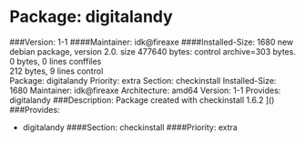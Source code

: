 Package: digitalandy 
============= 

###Version: 1-1
####Maintainer: idk@fireaxe
####Installed-Size: 1680
new debian package, version 2.0.
size 477640 bytes: control archive=303 bytes.
0 bytes,     0 lines      conffiles            
212 bytes,     9 lines      control              
Package: digitalandy
Priority: extra
Section: checkinstall
Installed-Size: 1680
Maintainer: idk@fireaxe
Architecture: amd64
Version: 1-1
Provides: digitalandy
###Description:
 Package created with checkinstall 1.6.2
]()
###Provides:
  * digitalandy
####Section: checkinstall
####Priority: extra
